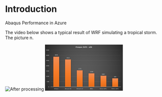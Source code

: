 # Introduction
Abaqus Performance in Azure


The video below shows a typical result of WRF simulating a tropical storm. The picture n.

![After processing](https://github.com/schoenemeyer/WRF3.8-in-Azure/blob/master/wrf_atl_shear_anim.gif)
<img src="https://github.com/schoenemeyer/abaqus-2016-in-Azure/blob/master/abaqus-s2b.png" width="252">
